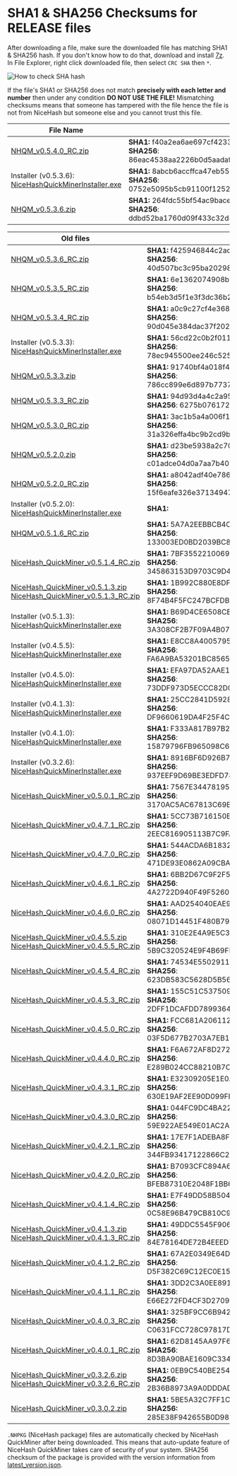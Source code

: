 # SHA1 & SHA256 Checksums for RELEASE files

After downloading a file, make sure the downloaded file has matching SHA1 & SHA256 hash. If you don't know how to do that, 
download and install [7z](https://www.7-zip.org/download.html). In File Explorer, right click downloaded file, then select `CRC SHA` then `*`.

![How to check SHA hash](https://github.com/nicehash/NiceHashQuickMiner/blob/main/checksums/howtohash.png?raw=true)

If the file's SHA1 or SHA256 does not match **precisely with each letter and number** then under any condition **DO NOT USE THE FILE!** Mismatching checksums means that someone has tampered with the file hence the file is not from NiceHash but someone else and you cannot trust this file.

File Name | Checksum
----------|--------------
[NHQM_v0.5.4.0_RC.zip](https://github.com/nicehash/NiceHashQuickMiner/releases/tag/v0.5.4.0_RC) | **SHA1:** f40a2ea6ae697cf4233cec5e92b1ff84aab5847b<br> **SHA256**: 86eac4538aa2226b0d5aadaf9f37184b8772a923d506ced72e43b0527bce6178
Installer (v0.5.3.6):<br>[NiceHashQuickMinerInstaller.exe](https://github.com/nicehash/NiceHashQuickMiner/releases/download/v0.5.3.6/NiceHashQuickMinerInstaller.exe) | **SHA1:** 8abcb6accffca47eb553ccfca8a627095aafa655<br> **SHA256**: 0752e5095b5cb91100f12520b9c01991b4fe078851d020e3d236709bbfb07f31
[NHQM_v0.5.3.6.zip](https://github.com/nicehash/NiceHashQuickMiner/releases/tag/v0.5.3.6) | **SHA1:** 264fdc55bf54ac9bace2c0753cd6df40dfca9bc4<br> **SHA256**: ddbd52ba1760d09f433c32d8a4ebd5f758626db18778fca337b52651597a8653


Old files | Checksum
----------|--------------
[NHQM_v0.5.3.6_RC.zip](https://github.com/nicehash/NiceHashQuickMiner/releases/tag/v0.5.3.6_RC) | **SHA1:** f425946844c2ad8ff8d0e7010f9487cb35ee4a6c<br> **SHA256**: 40d507bc3c95ba2029815d1590c01130fae4c530802f8c0a3e97912da1f2d17d
[NHQM_v0.5.3.5_RC.zip](https://github.com/nicehash/NiceHashQuickMiner/releases/tag/v0.5.3.5_RC) | **SHA1:** 6e1362074908b3c4be69d0be4d77f9e03a0c0771<br> **SHA256**: b54eb3d5f1e3f3dc36b219002765f484e8d7002dce85783e26d807fbe5db6a12
[NHQM_v0.5.3.4_RC.zip](https://github.com/nicehash/NiceHashQuickMiner/releases/tag/v0.5.3.4_RC) | **SHA1:** a0c9c27cf4e368e7e33aa90cd88be432a9edfe4b<br> **SHA256**: 90d045e384dac37f202b5a3c19e3a3a2acf6a1bcc585e3f9fcde09d9e0569eef
Installer (v0.5.3.3):<br>[NiceHashQuickMinerInstaller.exe](https://github.com/nicehash/NiceHashQuickMiner/releases/download/v0.5.3.3/NiceHashQuickMinerInstaller.exe) | **SHA1:** 56cd22c0b2f011e4bc41035e22ee656c4801b3af<br> **SHA256**: 78ec945500ee246c525f07f872fd1bf406d1fdbda95461c68e4cd44f43f0cf17
[NHQM_v0.5.3.3.zip](https://github.com/nicehash/NiceHashQuickMiner/releases/tag/v0.5.3.3) | **SHA1:** 91740bf4a018f4e49cb7ac18f931bc2921e87156<br> **SHA256**: 786cc899e6d897b77376ff7fdf7fd65146d6e526d1f89b3cf54f9544506fbe60
[NHQM_v0.5.3.3_RC.zip](https://github.com/nicehash/NiceHashQuickMiner/releases/tag/v0.5.3.3_RC) | **SHA1:** 94d93d4a4c2a954b80d942993a681040f1e74d7b<br> **SHA256**: 6275b0761723432ef0c428743979c2a7b7bb07c25f9d75ca6d663f5c51
[NHQM_v0.5.3.0_RC.zip](https://github.com/nicehash/NiceHashQuickMiner/releases/tag/v0.5.3.0_RC) | **SHA1:** 3ac1b5a4a006f1b1632c6854219b4839ce1a8877<br> **SHA256**: 31a326effa4bc9b2cd9bac7e7722f210564c5e7c76c3b00f6f5574e2d0049330
[NHQM_v0.5.2.0.zip](https://github.com/nicehash/NiceHashQuickMiner/releases/tag/v0.5.2.0) | **SHA1:** d23be5938a2c70906cf42833953cad450c81f08d<br> **SHA256**: c01adce04d0a7aa7b409aef23198cabb2a0fc8cf9f9bbb8a43c7cbb39a10457d
[NHQM_v0.5.2.0_RC.zip](https://github.com/nicehash/NiceHashQuickMiner/releases/tag/v0.5.2.0_RC) | **SHA1:** a8042adf40e7865567a6e8e407dd064cd595d0e8<br> **SHA256**: 15f6eafe326e37134947b551143bce1293ce6cc56187769b50419aa83140cbca
Installer (v0.5.2.0):<br>[NiceHashQuickMinerInstaller.exe](https://github.com/nicehash/NiceHashQuickMiner/releases/download/v0.5.2.0/NiceHashQuickMinerInstaller.exe) | **SHA1:** 
[NHQM_v0.5.1.6_RC.zip](https://github.com/nicehash/NiceHashQuickMiner/releases/tag/v0.5.1.6_RC) | **SHA1:** 5A7A2EEBBCB4CDF5B647DEF7623B01E1D0D72BFD<br> **SHA256**: 133003ED0BD2039BC8C44FA85480B9702AA0A7C464E2633F70E71E7A8615A909
[NiceHash_QuickMiner_v0.5.1.4_RC.zip](https://github.com/nicehash/NiceHashQuickMiner/releases/tag/v0.5.1.4_RC) | **SHA1:** 7BF35522100693ED6F8CA1C86D815472DB58661D<br> **SHA256**: 345863153D9703C9D4D91D50A05095126ECA2464599CFEF63A940F5EABBBEED0
[NiceHash_QuickMiner_v0.5.1.3.zip](https://github.com/nicehash/NiceHashQuickMiner/releases/tag/v0.5.1.3)<br>[NiceHash_QuickMiner_v0.5.1.3_RC.zip](https://github.com/nicehash/NiceHashQuickMiner/releases/tag/v0.5.1.3_RC) | **SHA1:** 1B992C880E8DFBC73868F0E66731D88E5DF4B176<br> **SHA256**: 8F74B4F5FC247BCFDB99B3098869FFD1CA7DFBAF0BAD7D0619B3E4B34106DB1E
Installer (v0.5.1.3):<br>[NiceHashQuickMinerInstaller.exe](https://github.com/nicehash/NiceHashQuickMiner/releases/download/v0.5.1.3/NiceHashQuickMinerInstaller.exe) | **SHA1:** B69D4CE6508CE3D6CDF02793D57F49660A50CEC8<br> **SHA256**: 3A308CF2B7F09A4B073BF89A95C599BA690C55136D10B7CA7C642B294DF3B839
Installer (v0.4.5.5):<br>[NiceHashQuickMinerInstaller.exe](https://github.com/nicehash/NiceHashQuickMiner/releases/download/v0.4.5.5/NiceHashQuickMinerInstaller.exe) | **SHA1:** E8CC8A4005795ACB96FA013D86AC68D2B62E4742<br> **SHA256**: FA6A9BA53201BC8565FA7DBCED9D6EB101BDBD90C0613C700DD87953038862B0
Installer (v0.4.5.0):<br>[NiceHashQuickMinerInstaller.exe](https://github.com/nicehash/NiceHashQuickMiner/releases/download/v0.4.5.0_RC/NiceHashQuickMinerInstaller.exe) | **SHA1:** EFA97DA52AAE1234BE22C9D5FB7A904265D096F9<br> **SHA256**: 73DDF973D5ECCC82D0E7DC596D88E2E6C2BF05B353A475FA4B30A09F76FA735C
Installer (v0.4.1.3):<br>[NiceHashQuickMinerInstaller.exe](https://github.com/nicehash/NiceHashQuickMiner/releases/download/v0.4.1.3/NiceHashQuickMinerInstaller.exe) | **SHA1:** 25CC2841D59285516BD1D8DB327478492ABA5775<br> **SHA256**: DF9660619DA4F25F4CC5426E6C266EA2EE72BD35418FE802AD1667478B6487AB
Installer (v0.4.1.0):<br>[NiceHashQuickMinerInstaller.exe](https://github.com/nicehash/NiceHashQuickMiner/releases/download/v0.4.1.0_INST/NiceHashQuickMinerInstaller.exe) | **SHA1:** F333A817B97B2D7A5A2CFF9BA92A55F9865E9147<br> **SHA256**: 15879796FB965098C6A43034266C36E52845BC9AF45E21DEB108C7BDCF5E3DC6
Installer (v0.3.2.6):<br>[NiceHashQuickMinerInstaller.exe](https://github.com/nicehash/NiceHashQuickMiner/releases/download/v0.3.2.6/NiceHashQuickMinerInstaller.exe) | **SHA1:** 8916BF6D926B7FE47C0FAC44E9137B09E2A1D418<br> **SHA256**: 937EEF9D69BE3EDFD7805409156411CC1609E4AE5032A8E068E9DA9098006FA6
[NiceHash_QuickMiner_v0.5.0.1_RC.zip](https://github.com/nicehash/NiceHashQuickMiner/releases/tag/v0.5.0.1_RC) | **SHA1:** 7567E34478195AAD87839816649E72A65745DC9B<br> **SHA256**: 3170AC5AC67813C69E6964183201F0B75ECA6C314ADFB880F35679C6F2CCF6D9
[NiceHash_QuickMiner_v0.4.7.1_RC.zip](https://github.com/nicehash/NiceHashQuickMiner/releases/tag/v0.4.7.1_RC) | **SHA1:** 5CC73B716150EA35FA0BC05CC69A7303BD6F9775<br> **SHA256**: 2EEC816905113B7C9FA240AAB70795F76967D80543E0BFC9794528F389914DE1
[NiceHash_QuickMiner_v0.4.7.0_RC.zip](https://github.com/nicehash/NiceHashQuickMiner/releases/tag/v0.4.7.0_RC) | **SHA1:** 544ACDA6B18328974CA4041DEE20C8207F0C6899<br> **SHA256**: 471DE93E0862A09CBAFF84BD1C4A59232C5EC47D3426CE06DA33C16E71BC8B49
[NiceHash_QuickMiner_v0.4.6.1_RC.zip](https://github.com/nicehash/NiceHashQuickMiner/releases/tag/v0.4.6.1_RC) | **SHA1:** 6BB2D67C9F2F5FC0C73BB06CD1EDDA6680D136C8<br> **SHA256**: 4A2722D940F49F5260769E600BAC0879215E439273B78594C0B3542500BFEE44
[NiceHash_QuickMiner_v0.4.6.0_RC.zip](https://github.com/nicehash/NiceHashQuickMiner/releases/tag/v0.4.6.0_RC) | **SHA1:** AAD254040EAE9200AF3A01D712C8F21824212EAB<br> **SHA256**: 08071D14451F480B7954AF8802BB844ED111C9B20C03048A37DE2D819A0E078F
[NiceHash_QuickMiner_v0.4.5.5.zip](https://github.com/nicehash/NiceHashQuickMiner/releases/tag/v0.4.5.5)<br>[NiceHash_QuickMiner_v0.4.5.5_RC.zip](https://github.com/nicehash/NiceHashQuickMiner/releases/tag/v0.4.5.5_RC) | **SHA1:** 310E2E4A9E5C39482FFB5FB0ECAD0B8448C52F10<br> **SHA256**: 5B9C320524E9F4B69FD4FA41886B138F186794D235163F6E1E2D17ACC3ACEEDA
[NiceHash_QuickMiner_v0.4.5.4_RC.zip](https://github.com/nicehash/NiceHashQuickMiner/releases/tag/v0.4.5.4_RC) | **SHA1:** 74534E5502911D63037B7BA296202F8017EF4557<br> **SHA256**: 623DB583C5628D5B56B25B924D4689A0C0275B182C653F8A014D482D7C4DB0E8
[NiceHash_QuickMiner_v0.4.5.3_RC.zip](https://github.com/nicehash/NiceHashQuickMiner/releases/tag/v0.4.3.0_RC) | **SHA1:** 155C51C5375094F813E9B16D0D131B900459D7C3<br> **SHA256**: 2DFF1DCAFDD78993642DDF009D3872198BC9A7A876796F8BB137D7503C41668E
[NiceHash_QuickMiner_v0.4.5.0_RC.zip](https://github.com/nicehash/NiceHashQuickMiner/releases/tag/v0.4.5.0_RC) | **SHA1:** FCC681A2061121D9698A6244B99FD5D1B8A9FED1<br> **SHA256**: 03F5D677B2703A7EB1DBD624942D445437C21E8BCEB651D0255AF75C6469D3EB
[NiceHash_QuickMiner_v0.4.4.0_RC.zip](https://github.com/nicehash/NiceHashQuickMiner/releases/tag/v0.4.4.0_RC) | **SHA1:** F6A672AF8D27288043D72E35AAC13B90F098BE06<br> **SHA256**: E289B024CC88210B7CA5079B0B01D27A3C432D21501F5AAA5289B6AF500B7B9C
[NiceHash_QuickMiner_v0.4.3.1_RC.zip](https://github.com/nicehash/NiceHashQuickMiner/releases/tag/v0.4.3.1_RC) | **SHA1:** E32309205E1E0A746F6396BBE9D319ED2EA1BFDB<br> **SHA256**: 630E19AF2EE90D099FFD0F67FB6C3B7A3511E982536C353490A50B5F132994AF
[NiceHash_QuickMiner_v0.4.3.0_RC.zip](https://github.com/nicehash/NiceHashQuickMiner/releases/tag/v0.4.3.0_RC) | **SHA1:** 044FC9DC4BA22FF83C386EDA74EE69367AB056B4<br> **SHA256**: 59E922AE549E01AC2A2DD0E5EC8D32185A1025E884022F9CF2923FA020FE4441
[NiceHash_QuickMiner_v0.4.2.1_RC.zip](https://github.com/nicehash/NiceHashQuickMiner/releases/tag/v0.4.2.1_RC) | **SHA1:** 17E7F1ADEBA8F98CC203F3D362DB3A980BB265F6<br> **SHA256**: 344FB93417122866C24B39FE2206E6FC3E3DF1DC404E1F64656C45A9AAB6EA1E
[NiceHash_QuickMiner_v0.4.2.0_RC.zip](https://github.com/nicehash/NiceHashQuickMiner/releases/tag/v0.4.2.0_RC) | **SHA1:** B7093CFC894A67927174964188B66DE8434FE194<br> **SHA256**: BFEB87310E2048F1BB6BCFBBBD0F0D5453D30AFD37D3789C96BE1250FC2000C5
[NiceHash_QuickMiner_v0.4.1.4_RC.zip](https://github.com/nicehash/NiceHashQuickMiner/releases/tag/v0.4.1.4_RC) | **SHA1:** E7F49DD58B5049814005063C635A6CA4DC2C5D9E<br> **SHA256**: 0C58E96B479CB810C9E557A8A0C0238D15C992120C644215F878104D618D3C11
[NiceHash_QuickMiner_v0.4.1.3.zip](https://github.com/nicehash/NiceHashQuickMiner/releases/tag/v0.4.1.3)<br>[NiceHash_QuickMiner_v0.4.1.3_RC.zip](https://github.com/nicehash/NiceHashQuickMiner/releases/tag/v0.4.1.3_RC) | **SHA1:** 49DDC5545F9069FB483C080EBB33481832561CFC<br> **SHA256**: 84E78164DE72B4EEED7619B0FAFD7996109909926808932F336B9C9F7AD7876C
[NiceHash_QuickMiner_v0.4.1.2_RC.zip](https://github.com/nicehash/NiceHashQuickMiner/releases/tag/v0.4.1.2_RC) | **SHA1:** 67A2E0349E64D27E25AAF87BABC238B5E6888C72<br> **SHA256**: D5F382C69C12EC0E156CA22FEDB130DB17EB41B83D0EA1FC2D8ADBA5B432B9D2
[NiceHash_QuickMiner_v0.4.1.1_RC.zip](https://github.com/nicehash/NiceHashQuickMiner/releases/tag/v0.4.1.1_RC) | **SHA1:** 3DD2C3A0EE89197FFAB211C372C5EADD3FC35FF3<br> **SHA256**: E66E272FD4CF3D27092C69E262CEDA0FEEEE56F074B7A54DA6EEF0E478D4761B
[NiceHash_QuickMiner_v0.4.0.3_RC.zip](https://github.com/nicehash/NiceHashQuickMiner/releases/tag/v0.4.0.3_RC) | **SHA1:** 325BF9CC6B942A53491B606262BEC12722078486<br> **SHA256**: C0631FCC728C97817D8A10D9D0FF1AAFCF472A608FA5A8363281E9A16D0F5C2B
[NiceHash_QuickMiner_v0.4.0.1_RC.zip](https://github.com/nicehash/NiceHashQuickMiner/releases/tag/v0.4.0.1_RC) | **SHA1:** 62D8145AA97F691217136376B34825083991EC08<br> **SHA256**: 8D3BA90BAE1609C3344B988D623B2F09A645593627E0036E6DB81CE8223276BB
[NiceHash_QuickMiner_v0.3.2.6.zip](https://github.com/nicehash/NiceHashQuickMiner/releases/tag/v0.3.2.6)<br>[NiceHash_QuickMiner_v0.3.2.6_RC.zip](https://github.com/nicehash/NiceHashQuickMiner/releases/tag/v0.3.2.6_RC) | **SHA1:** 0EB9C540BE25424C1A42BFF3A4CAB60C4D12A975<br> **SHA256**: 2B36B8973A9A0DDDAD5E53BD6EACA5E1B376A400AB0C4A85053358A2CF2F79B6
[NiceHash_QuickMiner_v0.3.0.2.zip](https://github.com/nicehash/NiceHashQuickMiner/releases/tag/v0.3.0.2) | **SHA1:** 5BE5A32C7FF1C840B522EC0B891BABD921BF8056<br> **SHA256:** 285E38F942655B0D988F2B421CCB478E8CCAF675DCCA814D8CAB301F205AA2BA

`.NHPKG` (NiceHash package) files are automatically checked by NiceHash QuickMiner after being downloaded. This means that auto-update feature of NiceHash QuickMiner takes care of security of your system. SHA256 checksum of the package is provided with the version information from [latest_version.json](https://github.com/nicehash/NiceHashQuickMiner/blob/main/update/latest_version.json).
